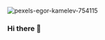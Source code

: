 ![pexels-egor-kamelev-754115](https://user-images.githubusercontent.com/65085829/96905581-ea18a400-1498-11eb-8f3b-a8bae21c4bfa.jpg)

### Hi there 👋

<!--
**GianPolizzi/GianPolizzi** is a ✨ _special_ ✨ repository because its `README.md` (this file) appears on your GitHub profile.

Here are some ideas to get you started:

- 🔭 I’m currently working on ...
- 🌱 I’m currently learning ...
- 👯 I’m looking to collaborate on ...
- 🤔 I’m looking for help with ...
- 💬 Ask me about ...
- 📫 How to reach me: ...
- 😄 Pronouns: ...
- ⚡ Fun fact: ...
-->
